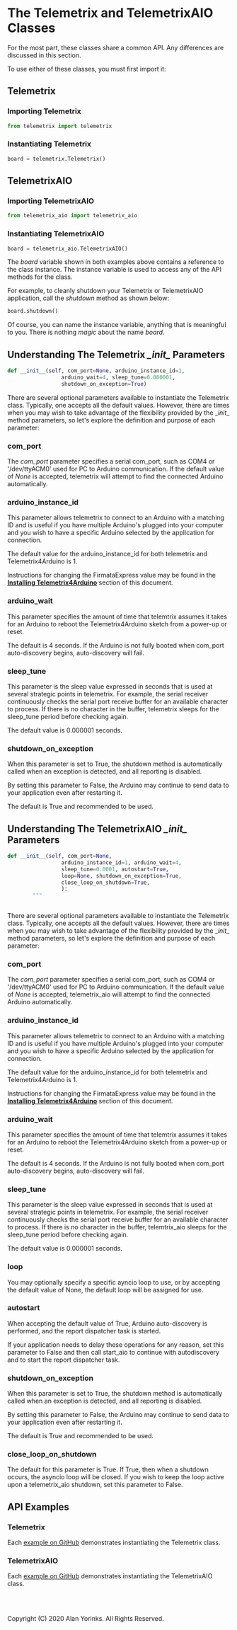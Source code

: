 # The Telemetrix and TelemetrixAIO Classes

For the most part, these classes share a common API. Any differences are discussed
in this section. 

To use either of these classes, you must first import it:

##  Telemetrix

### Importing Telemetrix

```python
from telemetrix import telemetrix
```

### Instantiating Telemetrix

```python
board = telemetrix.Telemetrix()
```

## TelemetrixAIO

### Importing TelemetrixAIO

```python
from telemetrix_aio import telemetrix_aio
```

### Instantiating TelemetrixAIO

```python
board = telemetrix_aio.TelemetrixAIO()
```

The *board* variable shown in both examples above contains a reference to the class instance. The
instance variable is used to access any of the API methods for the class.

For example, to cleanly shutdown your Telemetrix or TelemetrixAIO application, call
the *shutdown* method as shown below:

```python
board.shutdown()
```

Of course, you can name the instance variable, anything that is meaningful to you.
There is nothing *magic* about the name *board*.


## Understanding The Telemetrix *\__init__* Parameters
```python
def __init__(self, com_port=None, arduino_instance_id=1,
                 arduino_wait=4, sleep_tune=0.000001,
                 shutdown_on_exception=True)
```
There are several optional parameters available to instantiate the Telemetrix class.
Typically, one accepts all the default values. However, there are times when you may wish 
to take advantage of the flexibility provided
by the \__init__ method parameters, so let's explore the definition and purpose
of each parameter:

### com_port
The *com_port* parameter specifies a serial com_port, such as COM4 or '/dev/ttyACM0'
 used for PC to Arduino communication. If the default value of _None_ is accepted,
 telemetrix will attempt to find the connected Arduino automatically.

### arduino_instance_id
 This parameter
allows telemetrix to connect to an Arduino with a matching ID and 
is useful if you have multiple Arduino's plugged into your computer
and you wish to have a specific Arduino selected by the application for connection.

The default value for the arduino_instance_id for both telemetrix and Telemetrix4Arduino is 1.

Instructions for changing the FirmataExpress value may be found
in the [**Installing Telemetrix4Arduino**](/telemetrix4arduino/) section of this document.

### arduino_wait
This parameter specifies the amount of time that telemtrix assumes it takes for an Arduino 
to reboot the Telemetrix4Arduino sketch from a power-up or reset.

The default is 4 seconds. If the Arduino is not fully booted when com_port auto-discovery begins,
auto-discovery will fail.

### sleep_tune
This parameter is the sleep value expressed in seconds that is used at several strategic
points in telemetrix. For example, the serial receiver continuously checks the serial port receive
buffer for an available
character to process. If there is no character in the
buffer, telemetrix sleeps for the sleep_tune period before checking again.

The default value is 0.000001 seconds.

### shutdown_on_exception
When this parameter is set to True, the shutdown method is automatically
called when an exception is detected, and all reporting is disabled.

By setting this parameter to False, the Arduino may continue to send data to
your application even after restarting it.

The default is True and recommended to be used.


## Understanding The TelemetrixAIO *\__init__* Parameters
```python
def __init__(self, com_port=None,
                 arduino_instance_id=1, arduino_wait=4,
                 sleep_tune=0.0001, autostart=True,
                 loop=None, shutdown_on_exception=True,
                 close_loop_on_shutdown=True,
                 ):
        """
        
```
There are several optional parameters available to instantiate the Telemetrix class.
Typically, one accepts all the default values. However, there are times when you may wish 
to take advantage of the flexibility provided
by the \__init__ method parameters, so let's explore the definition and purpose
of each parameter:

### com_port
The *com_port* parameter specifies a serial com_port, such as COM4 or '/dev/ttyACM0'
 used for PC to Arduino communication. If the default value of _None_ is accepted,
 telemetrix_aio will attempt to find the connected Arduino automatically.

### arduino_instance_id
 This parameter
allows telemetrix to connect to an Arduino with a matching ID and 
is useful if you have multiple Arduino's plugged into your computer
and you wish to have a specific Arduino selected by the application for connection.

The default value for the arduino_instance_id for both telemetrix and Telemetrix4Arduino is 1.

Instructions for changing the FirmataExpress value may be found
in the [**Installing Telemetrix4Arduino**](/telemetrix4arduino/) section of this document.

### arduino_wait
This parameter specifies the amount of time that telemtrix assumes it takes for an Arduino 
to reboot the Telemetrix4Arduino sketch from a power-up or reset.

The default is 4 seconds. If the Arduino is not fully booted when com_port auto-discovery begins,
auto-discovery will fail.

### sleep_tune
This parameter is the sleep value expressed in seconds that is used at several strategic
points in telemetrix. For example, the serial receiver continuously checks the serial port receive
buffer for an available
character to process. If there is no character in the
buffer, telemtrix_aio sleeps for the sleep_tune period before checking again.

The default value is 0.000001 seconds.

### loop
You may optionally specify a specific ayncio loop to use, or by accepting the
default value of None, the default loop will be assigned for use.

### autostart
When accepting the default value of True, Arduino auto-discovery is performed, and
the report dispatcher task is started.

If your application needs to delay these operations for any reason, set this parameter to
False and then call start_aio to continue with autodiscovery and to start the 
report dispatcher task.


### shutdown_on_exception
When this parameter is set to True, the shutdown method is automatically
called when an exception is detected, and all reporting is disabled.

By setting this parameter to False, the Arduino may continue to send data to
your application even after restarting it.

The default is True and recommended to be used.

### close_loop_on_shutdown
The default for this parameter is True. If True, then when a shutdown occurs,
the asyncio loop will be closed. If you wish to keep the loop active upon a 
telemetrix_aio shutdown, set this parameter to False.

## API Examples

### Telemetrix
   Each [example on GitHub](https://github.com/MrYsLab/telemetrix/tree/master/examples) 
   demonstrates instantiating the Telemetrix class.
   
### TelemetrixAIO
   Each [example on GitHub](https://github.com/MrYsLab/telemetrix-aio/tree/master/examples) 
   demonstrates instantiating the TelemetrixAIO class.
   
<br>
<br>

Copyright (C) 2020 Alan Yorinks. All Rights Reserved.
